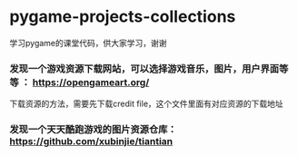 # pygame-projects-collections
学习pygame的课堂代码，供大家学习，谢谢
### 发现一个游戏资源下载网站，可以选择游戏音乐，图片，用户界面等等 ： https://opengameart.org/ 
下载资源的方法，需要先下载credit file，这个文件里面有对应资源的下载地址
### 发现一个天天酷跑游戏的图片资源仓库：https://github.com/xubinjie/tiantian
